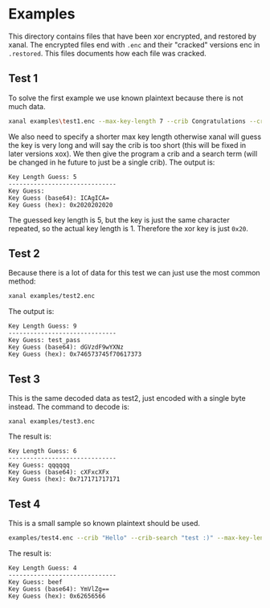 # Examples
This directory contains files that have been xor encrypted, and restored by xanal. The encrypted files end with `.enc` and their "cracked" versions enc in `.restored`. This files documents how each file was cracked.

## Test 1
To solve the first example we use known plaintext because there is not much data.
```bash
xanal examples\test1.enc --max-key-length 7 --crib Congratulations --crib-search "next challenge"
```
We also need to specify a shorter max key length otherwise xanal will guess the key is very long and will say the crib is too short (this will be fixed in later versions xox). We then give the program a crib and a search term (will be changed in he future to just be a single crib). The output is:
```
Key Length Guess: 5
------------------------------
Key Guess:
Key Guess (base64): ICAgICA=
Key Guess (hex): 0x2020202020
```
The guessed key length is 5, but the key is just the same character repeated, so the actual key length is 1. Therefore the xor key is just `0x20`.

## Test 2
Because there is a lot of data for this test we can just use the most common method:
```bash
xanal examples/test2.enc
```
The output is:
```
Key Length Guess: 9
------------------------------
Key Guess: test_pass
Key Guess (base64): dGVzdF9wYXNz
Key Guess (hex): 0x746573745f70617373
```

## Test 3
This is the same decoded data as test2, just encoded with a single byte instead. The command to decode is:
```
xanal examples/test3.enc
```
The result is:
```
Key Length Guess: 6
------------------------------
Key Guess: qqqqqq
Key Guess (base64): cXFxcXFx
Key Guess (hex): 0x717171717171
```

## Test 4
This is a small sample so known plaintext should be used.
```bash
examples/test4.enc --crib "Hello" --crib-search "test :)" --max-key-length 7
```
The result is:
```
Key Length Guess: 4
------------------------------
Key Guess: beef
Key Guess (base64): YmVlZg==
Key Guess (hex): 0x62656566
```
